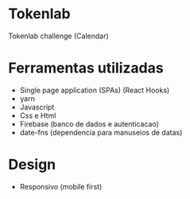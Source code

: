 # Tokenlab
Tokenlab challenge (Calendar)
# Ferramentas utilizadas
- Single page application (SPAs) (React Hooks)
- yarn 
- Javascript 
- Css e Html
- Firebase (banco de dados e autenticacao)
- date-fns (dependencia para manuseios de datas)
# Design 
- Responsivo (mobile first) 

